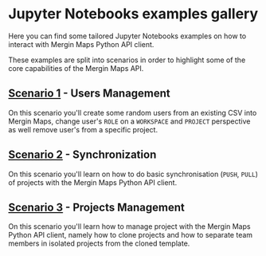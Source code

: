 # Jupyter Notebooks examples gallery

Here you can find some tailored Jupyter Notebooks examples on how to interact with Mergin Maps Python API client.

These examples are split into scenarios in order to highlight some of the core capabilities of the Mergin Maps API.

## [Scenario 1](01_users.ipynb) - Users Management
On this scenario you'll create some random users from an existing CSV into Mergin Maps, change user's `ROLE` on a `WORKSPACE` and `PROJECT` perspective as well remove user's from a specific project.

## [Scenario 2](02_sync.ipynb) - Synchronization
On this scenario you'll learn on how to do basic synchronisation (`PUSH`, `PULL`) of projects with the Mergin Maps Python API client.

## [Scenario 3](03_projects.ipynb) - Projects Management
On this scenario you'll learn how to manage project with the Mergin Maps Python API client, namely how to clone projects and how to separate team members in isolated projects from the cloned template.